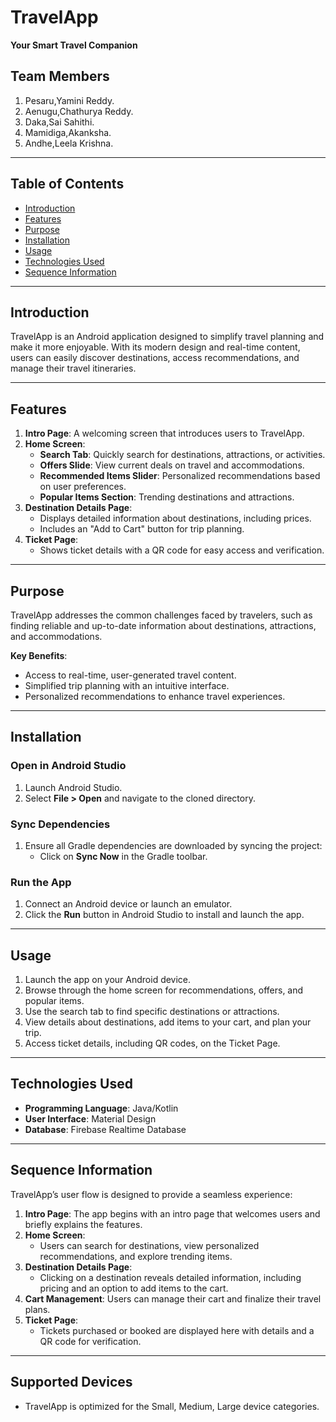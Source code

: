 # TravelApp  

**Your Smart Travel Companion**  

## Team Members    
1. Pesaru,Yamini Reddy.  
2. Aenugu,Chathurya Reddy.
3. Daka,Sai Sahithi.
4. Mamidiga,Akanksha.
5. Andhe,Leela Krishna. 

---

## Table of Contents  
- [Introduction](#introduction)  
- [Features](#features)  
- [Purpose](#purpose)  
- [Installation](#installation)  
- [Usage](#usage)  
- [Technologies Used](#technologies-used)
- [Sequence Information](#sequence-information)
---

## Introduction  
TravelApp is an Android application designed to simplify travel planning and make it more enjoyable. With its modern design and real-time content, users can easily discover destinations, access recommendations, and manage their travel itineraries.  

---

## Features  
1. **Intro Page**: A welcoming screen that introduces users to TravelApp.  
2. **Home Screen**:  
   - **Search Tab**: Quickly search for destinations, attractions, or activities.  
   - **Offers Slide**: View current deals on travel and accommodations.  
   - **Recommended Items Slider**: Personalized recommendations based on user preferences.  
   - **Popular Items Section**: Trending destinations and attractions.  
3. **Destination Details Page**:  
   - Displays detailed information about destinations, including prices.  
   - Includes an "Add to Cart" button for trip planning.  
4. **Ticket Page**:  
   - Shows ticket details with a QR code for easy access and verification.  

---

## Purpose  
TravelApp addresses the common challenges faced by travelers, such as finding reliable and up-to-date information about destinations, attractions, and accommodations.  

**Key Benefits**:  
- Access to real-time, user-generated travel content.  
- Simplified trip planning with an intuitive interface.  
- Personalized recommendations to enhance travel experiences.  

---

## Installation  

### Open in Android Studio  
1. Launch Android Studio.  
2. Select **File > Open** and navigate to the cloned directory.  

### Sync Dependencies  
1. Ensure all Gradle dependencies are downloaded by syncing the project:  
   - Click on **Sync Now** in the Gradle toolbar.  

### Run the App  
1. Connect an Android device or launch an emulator.  
2. Click the **Run** button in Android Studio to install and launch the app.  

---

## Usage  
1. Launch the app on your Android device.  
2. Browse through the home screen for recommendations, offers, and popular items.  
3. Use the search tab to find specific destinations or attractions.  
4. View details about destinations, add items to your cart, and plan your trip.  
5. Access ticket details, including QR codes, on the Ticket Page.  

---

## Technologies Used  
- **Programming Language**: Java/Kotlin  
- **User Interface**: Material Design  
- **Database**: Firebase Realtime Database  

---

## Sequence Information  
TravelApp’s user flow is designed to provide a seamless experience:  
1. **Intro Page**: The app begins with an intro page that welcomes users and briefly explains the features.  
2. **Home Screen**:  
   - Users can search for destinations, view personalized recommendations, and explore trending items.  
3. **Destination Details Page**:  
   - Clicking on a destination reveals detailed information, including pricing and an option to add items to the cart.  
4. **Cart Management**: Users can manage their cart and finalize their travel plans.  
5. **Ticket Page**:  
   - Tickets purchased or booked are displayed here with details and a QR code for verification.  

---

## Supported Devices  
-  TravelApp is optimized for the Small, Medium, Large device categories.
